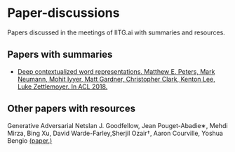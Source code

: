 # Paper-discussions
Papers discussed in the meetings of IITG.ai with summaries and resources.

## Papers with summaries

* [Deep contextualized word representations. Matthew E. Peters, Mark Neumann, Mohit Iyyer, Matt Gardner, Christopher Clark, Kenton Lee, Luke Zettlemoyer. In ACL 2018.](https://github.com/IITGuwahati-AI/Paper-discussions/blob/master/Summaries/Deep%20contextualized%20word%20representations.md)

## Other papers with resources
Generative Adversarial NetsIan J. Goodfellow,  Jean Pouget-Abadie∗, Mehdi Mirza, Bing Xu, David Warde-Farley,Sherjil Ozair†, Aaron Courville, Yoshua Bengio
[(paper.)](https://arxiv.org/pdf/1406.2661.pdf)
